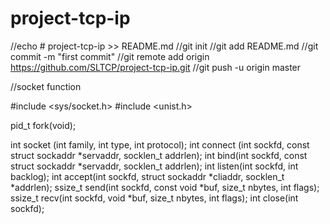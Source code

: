 # project-tcp-ip
//echo # project-tcp-ip >> README.md
//git init
//git add README.md
//git commit -m "first commit"
//git remote add origin https://github.com/SLTCP/project-tcp-ip.git
//git push -u origin master

//socket function

#include <sys/socket.h>
#include <unist.h>

pid_t fork(void);



int socket (int family, int type, int protocol);
int connect (int sockfd, const struct sockaddr *servaddr, socklen_t addrlen);
int bind(int sockfd, const struct sockaddr *servaddr, socklen_t addrlen);
int listen(int sockfd, int backlog);
int accept(int sockfd, struct sockaddr *cliaddr,
socklen_t *addrlen);
ssize_t send(int sockfd, const void *buf, size_t nbytes, int flags);
ssize_t recv(int sockfd, void *buf, size_t nbytes, int flags);
int close(int sockfd);
